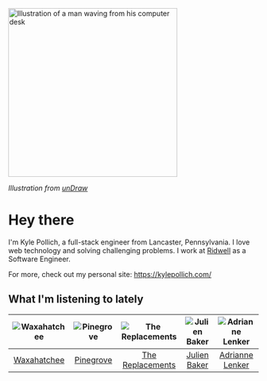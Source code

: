 <img src="https://user-images.githubusercontent.com/6766512/87306713-6f79d900-c4e6-11ea-989a-3242cbfc50c2.png" alt="Illustration of a man waving from his computer desk" height="340" />

_Illustration from [unDraw](https://undraw.co/)_

# Hey there

I'm Kyle Pollich, a full-stack engineer from Lancaster, Pennsylvania. I love web technology and solving challenging problems.
I work at [Ridwell](https://www.ridwell.com/) as a Software Engineer.

For more, check out my personal site: https://kylepollich.com/

## What I'm listening to lately

<!-- begin artists -->
  |![Waxahatchee](https://i.scdn.co/image/373dbf846d126d506ed7855858495e156225fb12)|![Pinegrove](https://i.scdn.co/image/cbed180a43a152df83d00d04bec789ca4c62ea7c)|![The Replacements](https://i.scdn.co/image/7bbcc5b3c7052356202f17ddebadbabaea3acea2)|![Julien Baker](https://i.scdn.co/image/823382f2fa75050b8e7e591accdc66bc4f6a32fd)|![Adrianne Lenker](https://i.scdn.co/image/559046511b221fb6127d433a0cdb67f4ba52f6f9)|
  |:---:|:---:|:---:|:---:|:---:|
  |[Waxahatchee](https://open.spotify.com/artist/5IWCU0V9evBlW4gIeGY4zF)|[Pinegrove](https://open.spotify.com/artist/2gbT6GPXMis0OAkZbEQCYB)|[The Replacements](https://open.spotify.com/artist/4WPY0N74T3KUja57xMQTZ3)|[Julien Baker](https://open.spotify.com/artist/12zbUHbPHL5DGuJtiUfsip)|[Adrianne Lenker](https://open.spotify.com/artist/4aKWmkWAKviFlyvHYPTNQY)|
<!-- end artists -->
